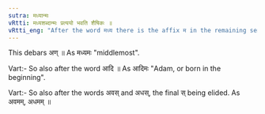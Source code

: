 ```yaml
---
sutra: मध्यान्मः
vRtti: मध्यशब्दान्मः प्रत्ययो भवति शैषिकः ॥
vRtti_eng: "After the word मध्य there is the affix म in the remaining senses."
---
```

This debars अण् ॥ As मध्यमः "middlemost".

Vart:- So also after the word आदि ॥ As आदिमः "Adam, or born in the beginning".

Vart:- So also after the words अवस् and अधस्, the final स् being elided. As अवमम्, अधमम् ॥
